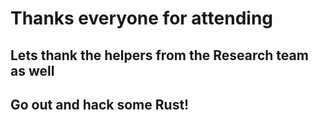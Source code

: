 # Thanks everyone for attending

## Lets thank the helpers from the Research team as well

## Go out and hack some Rust!
